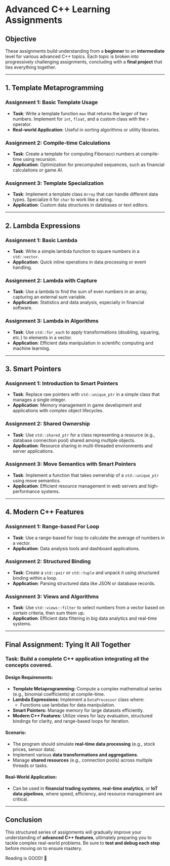 # Advanced C++ Learning Assignments

## Objective

These assignments build understanding from a **beginner** to an **intermediate** level for various advanced C++ topics. Each topic is broken into progressively challenging assignments, concluding with a **final project** that ties everything together.

---

## 1. Template Metaprogramming

### Assignment 1: Basic Template Usage
- **Task**: Write a template function `max` that returns the larger of two numbers. Implement for `int`, `float`, and a custom class with the `>` operator.
- **Real-world Application**: Useful in sorting algorithms or utility libraries.

### Assignment 2: Compile-time Calculations
- **Task**: Create a template for computing Fibonacci numbers at compile-time using recursion.
- **Application**: Optimization for precomputed sequences, such as financial calculations or game AI.

### Assignment 3: Template Specialization
- **Task**: Implement a template class `Array` that can handle different data types. Specialize it for `char` to work like a string.
- **Application**: Custom data structures in databases or text editors.

---

## 2. Lambda Expressions

### Assignment 1: Basic Lambda
- **Task**: Write a simple lambda function to square numbers in a `std::vector`.
- **Application**: Quick inline operations in data processing or event handling.

### Assignment 2: Lambda with Capture
- **Task**: Use a lambda to find the sum of even numbers in an array, capturing an external sum variable.
- **Application**: Statistics and data analysis, especially in financial software.

### Assignment 3: Lambda in Algorithms
- **Task**: Use `std::for_each` to apply transformations (doubling, squaring, etc.) to elements in a vector.
- **Application**: Efficient data manipulation in scientific computing and machine learning.

---

## 3. Smart Pointers

### Assignment 1: Introduction to Smart Pointers
- **Task**: Replace raw pointers with `std::unique_ptr` in a simple class that manages a single integer.
- **Application**: Memory management in game development and applications with complex object lifecycles.

### Assignment 2: Shared Ownership
- **Task**: Use `std::shared_ptr` for a class representing a resource (e.g., database connection pool) shared among multiple objects.
- **Application**: Resource sharing in multi-threaded environments and server applications.

### Assignment 3: Move Semantics with Smart Pointers
- **Task**: Implement a function that takes ownership of a `std::unique_ptr` using move semantics.
- **Application**: Efficient resource management in web servers and high-performance systems.

---

## 4. Modern C++ Features

### Assignment 1: Range-based For Loop
- **Task**: Use a range-based for loop to calculate the average of numbers in a vector.
- **Application**: Data analysis tools and dashboard applications.

### Assignment 2: Structured Binding
- **Task**: Create a `std::pair` or `std::tuple` and unpack it using structured binding within a loop.
- **Application**: Parsing structured data like JSON or database records.

### Assignment 3: Views and Algorithms
- **Task**: Use `std::views::filter` to select numbers from a vector based on certain criteria, then sum them up.
- **Application**: Efficient data filtering in big data analytics and real-time systems.

---

## Final Assignment: Tying It All Together

### Task: Build a complete C++ application integrating all the concepts covered.

#### Design Requirements:
- **Template Metaprogramming:** Compute a complex mathematical series (e.g., binomial coefficients) at compile-time.
- **Lambda Expressions:** Implement a `DataProcessor` class where:
  - Functions use lambdas for data manipulation.
- **Smart Pointers:** Manage memory for large datasets efficiently.
- **Modern C++ Features:** Utilize views for lazy evaluation, structured bindings for clarity, and range-based loops for iteration.

#### Scenario:
- The program should simulate **real-time data processing** (e.g., stock prices, sensor data).
- Implement various **data transformations and aggregations**.
- Manage **shared resources** (e.g., connection pools) across multiple threads or tasks.

#### Real-World Application:
- Can be used in **financial trading systems**, **real-time analytics**, or **IoT data pipelines**, where speed, efficiency, and resource management are critical.

---

## Conclusion
This structured series of assignments will gradually improve your understanding of **advanced C++ features**, ultimately preparing you to tackle complex real-world problems. Be sure to **test and debug each step** before moving on to ensure mastery.

Reading is GOOD! 🚀
